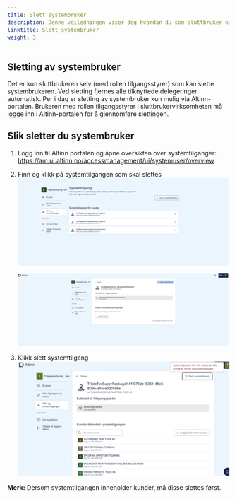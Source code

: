 ```yaml
---
title: Slett systembruker
description: Denne veiledningen viser deg hvordan du som sluttbruker kan slette systembruker.
linktitle: Slett systembruker
weight: 3
---
```


## Sletting av systembruker

Det er kun sluttbrukeren selv (med rollen tilgangsstyrer) som kan slette systembrukeren. Ved sletting fjernes alle tilknyttede delegeringer automatisk. Per i dag er sletting av systembruker kun mulig via Altinn-portalen. Brukeren med rollen tilgangsstyrer i sluttbrukervirksomheten må logge inn i Altinn-portalen for å gjennomføre slettingen. 

## Slik sletter du systembruker

1. Logg inn til Altinn portalen og åpne oversikten over systemtilganger: https://am.ui.altinn.no/accessmanagement/ui/systemuser/overview
2. Finn og klikk på systemtilgangen som skal slettes
   ![Sletting steg 1](delete_1.png)

   ![Sletting steg 2](delete_2.png)

3. Klikk slett systemtilgang
   ![Sletting steg 3](delete_3.png)

**Merk:** Dersom systemtilgangen inneholder kunder, må disse slettes først.
